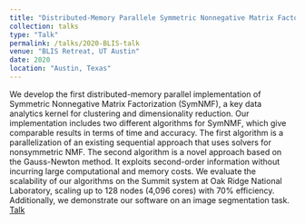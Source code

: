 ```yaml
---
title: "Distributed-Memory Parallele Symmetric Nonnegative Matrix Factorization"
collection: talks
type: "Talk"
permalink: /talks/2020-BLIS-talk
venue: "BLIS Retreat, UT Austin"
date: 2020
location: "Austin, Texas"
---
```

We develop the first distributed-memory parallel implementation of Symmetric Nonnegative Matrix Factorization (SymNMF), a key data analytics kernel for clustering and dimensionality reduction. Our implementation includes two different algorithms for SymNMF, which give comparable results in terms of time and accuracy. The first algorithm is a parallelization of an existing sequential approach that uses solvers for nonsymmetric NMF. The second algorithm is a novel approach based on the Gauss-Newton method. It exploits second-order information without incurring large computational and memory costs. We evaluate the scalability of our algorithms on the Summit system at Oak Ridge National Laboratory, scaling up to 128 nodes (4,096 cores) with 70% efficiency. Additionally, we demonstrate our software on an image segmentation task.
[Talk](https://www.cs.utexas.edu/users/flame/BLISRetreat2020/Koby.html)
